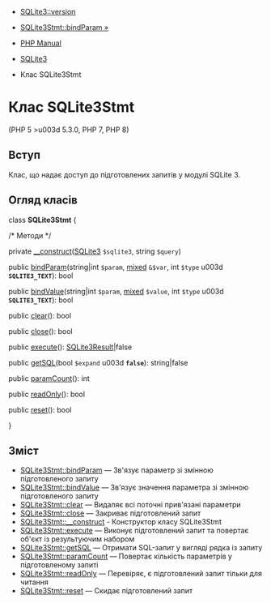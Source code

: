 - [SQLite3::version](sqlite3.version.md)
- [SQLite3Stmt::bindParam »](sqlite3stmt.bindparam.md)

- [PHP Manual](index.md)
- [SQLite3](book.sqlite3.md)
- Клас SQLite3Stmt

# Клас SQLite3Stmt

(PHP 5 \>u003d 5.3.0, PHP 7, PHP 8)

## Вступ

Клас, що надає доступ до підготовлених запитів у модулі SQLite
3.

## Огляд класів

class **SQLite3Stmt** {

/\* Методи \*/

private
[\_\_construct](sqlite3stmt.construct.md)([SQLite3](class.sqlite3.md)
`$sqlite3`, string `$query`)

public [bindParam](sqlite3stmt.bindparam.md)(string\|int `$param`,
[mixed](language.types.declarations.md#language.types.declarations.mixed)
`&$var`, int `$type` u003d **`SQLITE3_TEXT`**): bool

public [bindValue](sqlite3stmt.bindvalue.md)(string\|int `$param`,
[mixed](language.types.declarations.md#language.types.declarations.mixed)
`$value`, int `$type` u003d **`SQLITE3_TEXT`**): bool

public [clear](sqlite3stmt.clear.md)(): bool

public [close](sqlite3stmt.close.md)(): bool

public [execute](sqlite3stmt.execute.md)():
[SQLite3Result](class.sqlite3result.md)\|false

public [getSQL](sqlite3stmt.getsql.md)(bool `$expand` u003d **`false`**):
string\|false

public [paramCount](sqlite3stmt.paramcount.md)(): int

public [readOnly](sqlite3stmt.readonly.md)(): bool

public [reset](sqlite3stmt.reset.md)(): bool

}

## Зміст

- [SQLite3Stmt::bindParam](sqlite3stmt.bindparam.md) — Зв'язує
параметр зі змінною підготовленого запиту
- [SQLite3Stmt::bindValue](sqlite3stmt.bindvalue.md) — Зв'язує
значення параметра зі змінною підготовленого запиту
- [SQLite3Stmt::clear](sqlite3stmt.clear.md) — Видаляє всі поточні
прив'язані параметри
- [SQLite3Stmt::close](sqlite3stmt.close.md) — Закриває
підготовлений запит
- [SQLite3Stmt::\_\_construct](sqlite3stmt.construct.md) -
Конструктор класу SQLite3Stmt
- [SQLite3Stmt::execute](sqlite3stmt.execute.md) — Виконує
підготовлений запит та повертає об'єкт із результуючим набором
- [SQLite3Stmt::getSQL](sqlite3stmt.getsql.md) — Отримати SQL-запит
у вигляді рядка із запиту
- [SQLite3Stmt::paramCount](sqlite3stmt.paramcount.md) — Повертає
кількість параметрів у підготовленому запиті
- [SQLite3Stmt::readOnly](sqlite3stmt.readonly.md) — Перевіряє,
є підготовлений запит тільки для читання
- [SQLite3Stmt::reset](sqlite3stmt.reset.md) — Скидає
підготовлений запит
